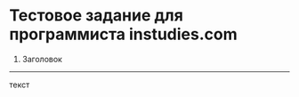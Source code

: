 Тестовое задание для программиста instudies.com
===============================================

1) Заголовок
------------

текст
